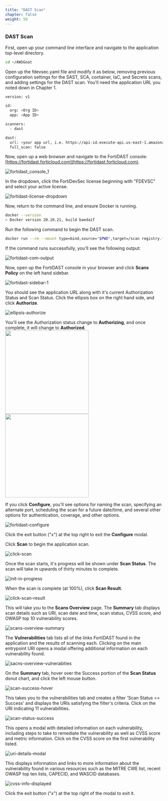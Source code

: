 ```yaml
---
title: "DAST Scan"
chapter: false
weight: 50
---
```


### DAST Scan

First, open up your command line interface and navigate to the application top-level directory.

```sh
cd ~/AWSGoat
```

Open up the fdevsec.yaml file and modify it as below, removing previous configuration settings for the SAST, SCA, container, IaC, and Secrets scans, and adding settings for the DAST scan. You'll need the application URL you noted down in Chapter 1.

```sh
version: v1

id:
  org: <Org ID>
  app: <App ID>

scanners:
  - dast

dast:
  url: <your app url, i.e. https://api-id.execute-api.us-east-1.amazonaws.com/prod/react>
  full_scan: false
```

Now, open up a web browser and navigate to the FortiDAST console: [https://fortidast.forticloud.com](https://fortidast.forticloud.com).


![fortidast_console_1](/images/fortidast_console_1.png)

In the dropdown, click the FortiDevSec license beginning with "FDEVSC" and select your active license.

![fortidast-license-dropdown](/images/fortidast-license-dropdown.png)

Now, return to the command line, and ensure Docker is running.

```sh
docker --version
> Docker version 20.10.21, build baeda1f
```

Run the following command to begin the DAST scan.

```sh
docker run --rm --mount type=bind,source="$PWD",target=/scan registry.fortidevsec.forticloud.com/fdevsec_dast:latest
```

If the command runs successfully, you'll see the following output:

![fortidast-com-output](/images/fortidast-com-output.png)

Now, open up the FortiDAST console in your browser and click **Scans Policy** on the left hand sidebar.

![fortidast-sidebar-1](/images/fortidast-sidebar-1.png)

You should see the application URL along with it's current Authorization Status and Scan Status. Click the ellipsis box on the right hand side, and click **Authorize**.

![ellipsis-authorize](/images/ellipsis-authorize.png)

You'll see the Authorization status change to **Authorizing**, and once complete, it will change to **Authorized**.
    <img src="/images/fortidast-authorizing.png" height ="267" /> <img src="/images/fortidast-authorized.png" height="267" />

If you click **Configure**, you'll see options for naming the scan, specifying an alternate port, scheduling the scan for a future date/time, and several other options for authentication, coverage, and other options.

![fortidast-configure](/images/fortidast-configure.png)

Click the exit button ("x") at the top right to exit the **Configure** modal.

Click **Scan** to begin the application scan.

![click-scan](/images/click-scan.png)

Once the scan starts, it's progress will be shown under **Scan Status**. The scan will take in upwards of thirty minutes to complete.

![init-in-progress](/images/init-in-progress.png)

When the scan is complete (at 100%), click **Scan Result**.

![click-scan-result](/images/click-scan-result.png)

This will take you to the **Scans Overview** page. The **Summary** tab displays scan details such as URI, scan date and time, scan status, CVSS score, and OWASP top 10 vulnerability scores.

![scans-overview-summary](/images/scans-overview-summary.png)

The **Vulnerabilities** tab lists all of the links FortiDAST found in the application and the results of scanning each. Clicking on the main entrypoint URI opens a modal offering additional information on each vulnerability found.

![sacns-overview-vulnerabities](/images/sacns-overview-vulnerabities.png)

On the **Summary** tab, hover over the Success portion of the **Scan Status** donut chart, and click the left mouse button.

![scan-success-hover](/images/scan-success-hover.png)

This takes you to the vulnerabilities tab and creates a filter 'Scan Status == Success' and displays the URIs satisfying the filter's criteria. Click on the URI indicating 11 vulnerabilities.

![scan-status-success](/images/scan-status-success.png)

This opens a modal with detailed information on each vulnerability, including steps to take to remediate the vulnerability as well as CVSS score and metric information. Click on the CVSS score on the first vulnerability listed.

![uri-details-modal](/images/uri-details-modal.png)

This displays information and links to more information about the vulnerability found in various resources such as the MITRE CWE list, recent OWASP top ten lists, CAPECID, and WASCID databases.

![cvss-info-displayed](/images/cvss-info-displayed.png)

Click the exit button ("x") at the top right of the modal to exit it.
